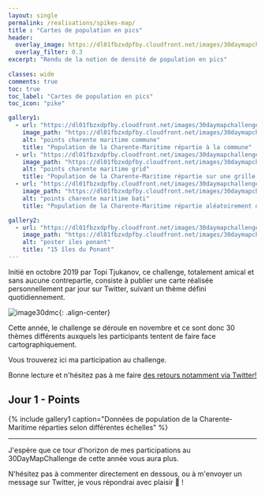 ```yaml
---
layout: single
permalink: /realisations/spikes-map/  
title : "Cartes de population en pics"   
header:
  overlay_image: https://dl01fbzxdpfby.cloudfront.net/images/30daymapchallenge/map_challenge_themes_2020_ac.webp
  overlay_filter: 0.3
excerpt: "Rendu de la notion de densité de population en pics"
  
classes: wide
comments: true
toc: true
toc_label: "Cartes de population en pics"
toc_icon: "pike"

gallery1:
  - url: "https://dl01fbzxdpfby.cloudfront.net/images/30daymapchallenge/day1_pop_city_17.webp"
    image_path: "https://dl01fbzxdpfby.cloudfront.net/images/30daymapchallenge/day1_pop_city_17.webp"
    alt: "points charente maritime commune"
    title: "Population de la Charente-Maritime répartie à la commune"
  - url: "https://dl01fbzxdpfby.cloudfront.net/images/30daymapchallenge/day1_pop_square_17.webp"
    image_path: "https://dl01fbzxdpfby.cloudfront.net/images/30daymapchallenge/day1_pop_square_17.webp"
    alt: "points charente maritime grid"
    title: "Population de la Charente-Maritime répartie sur une grille de 200m de coté"
  - url: "https://dl01fbzxdpfby.cloudfront.net/images/30daymapchallenge/day1_pop_building_17.webp"
    image_path: "https://dl01fbzxdpfby.cloudfront.net/images/30daymapchallenge/day1_pop_building_17.webp"
    alt: "points charente maritime bati"
    title: "Population de la Charente-Maritime répartie aléatoirement dans les bâtiments"

gallery2:
  - url: "https://dl01fbzxdpfby.cloudfront.net/images/30daymapchallenge/day2_poster_ponant_sd.webp"
    image_path: "https://dl01fbzxdpfby.cloudfront.net/images/30daymapchallenge/day2_poster_ponant_sd.webp"
    alt: "poster iles ponant"
    title: "15 îles du Ponant"
---
```


Initié en octobre 2019 par Topi Tjukanov, ce challenge, totalement amical et sans aucune contrepartie, consiste à publier une carte réalisée personnellement par jour sur Twitter, suivant un thème défini quotidiennement.

![image30dmc](https://dl01fbzxdpfby.cloudfront.net/images/30daymapchallenge/map_challenge_themes_2020.webp "Thèmes du 30DayMapChallenge 2020 !"){: .align-center}

Cette année, le challenge se déroule en novembre et ce sont donc 30 thèmes différents auxquels les participants tentent de faire face cartographiquement.

Vous trouverez ici ma participation au challenge.

Bonne lecture et n'hésitez pas à me faire [des retours notamment via Twitter!](https://twitter.com/AurelienChaumet)

## Jour 1 - Points

{% include gallery1 caption="Données de population de la Charente-Maritime réparties selon différentes échelles" %}

---

J'espère que ce tour d'horizon de mes participations au 30DayMapChallenge de cette année vous aura plus.

N'hésitez pas à commenter directement en dessous, ou à m'envoyer un message sur Twitter, je vous répondrai avec plaisir :pray: !
